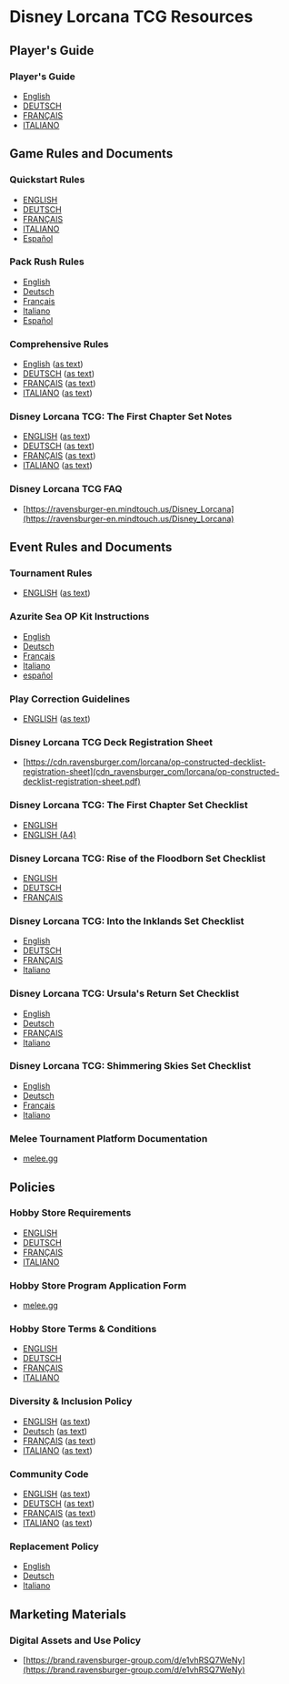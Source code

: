 # Disney Lorcana TCG Resources


## Player's Guide

### Player's Guide

- [English](cdn_ravensburger_com/lorcana/s1-playersguide-en.pdf)
- [DEUTSCH](cdn_ravensburger_com/lorcana/s1-playersguide-de.pdf)
- [FRANÇAIS](cdn_ravensburger_com/lorcana/s1-playersguide-fr.pdf)
- [ITALIANO](cdn_ravensburger_com/lorcana/s1-playersguide-it.pdf)


## Game Rules and Documents

### Quickstart Rules

- [ENGLISH](files_disneylorcana_com/Shimmering-Skies_Quick_Start_Book_EN.pdf)
- [DEUTSCH](files_disneylorcana_com/Himmel-Leuchten_Quick_Start_Rules_DE.pdf)
- [FRANÇAIS](files_disneylorcana_com/Ciel-Scintillant_Quick_Start_Rules_FR.pdf)
- [ITALIANO](files_disneylorcana_com/Cieli-Scintillanti_Quick_Start_Rules_IT.pdf)
- [Español](files_disneylorcana_com/Shimmering%20Skies_Quick_Start_Rules_ES.pdf)

### Pack Rush Rules

- [English](files_disneylorcana_com/OPPack_Rush_QuickRules_EN.pdf)
- [Deutsch](files_disneylorcana_com/OPPack_Rush_QuickRules_DE.pdf)
- [Français](files_disneylorcana_com/OPPack_Rush_QuickRules_FR.pdf)
- [Italiano](files_disneylorcana_com/OPPack_Rush_QuickRules_IT.pdf)
- [Español](files_disneylorcana_com/OPPack_Rush_QuickRules_ES.pdf)

### Comprehensive Rules

- [English](files_disneylorcana_com/Disney%20Lorcana%20Comprehensive%20Rules_EN_08.09.24.pdf) ([as text](text/comprehensive-rules-en.txt))
- [DEUTSCH](files_disneylorcana_com/Disney-Lorcana-Comprehensive-Rules_DE_08.09.24.pdf) ([as text](text/comprehensive-rules-de.txt))
- [FRANÇAIS](files_disneylorcana_com/Disney%20Lorcana%20Comprehensive%20Rules_FR_08.09.24.pdf) ([as text](text/comprehensive-rules-fr.txt))
- [ITALIANO](files_disneylorcana_com/Disney-Lorcana-Comprehensive-Rules-IT_08.09.24.pdf) ([as text](text/comprehensive-rules-it.txt))

### Disney Lorcana TCG: The First Chapter Set Notes

- [ENGLISH](cdn_ravensburger_com/lorcana/s1-set-notes-en.pdf) ([as text](text/s1-set-notes-en.txt))
- [DEUTSCH](cdn_ravensburger_com/lorcana/s1-set-notes-de.pdf) ([as text](text/s1-set-notes-de.txt))
- [FRANÇAIS](cdn_ravensburger_com/lorcana/s1-set-notes-fr.pdf) ([as text](text/s1-set-notes-fr.txt))
- [ITALIANO](cdn_ravensburger_com/lorcana/s1-set-notes-it.pdf) ([as text](text/s1-set-notes-it.txt))

### Disney Lorcana TCG FAQ

- [https://ravensburger-en.mindtouch.us/Disney_Lorcana](https://ravensburger-en.mindtouch.us/Disney_Lorcana)


## Event Rules and Documents

### Tournament Rules

- [ENGLISH](files_disneylorcana_com/Disney_Lorcana_Tournament_Rules_052224update.pdf) ([as text](text/tournament-rules-en.txt))

### Azurite Sea OP Kit Instructions

- [English](files_disneylorcana_com/DCL_S6_OrganizedPlay_Instructions_EN.pdf)
- [Deutsch](files_disneylorcana_com/DCL_S6_OrganizedPlay_Instructions_DE.pdf)
- [Français](files_disneylorcana_com/DCL_S6_OrganizedPlay_Instructions_FR.pdf)
- [Italiano](files_disneylorcana_com/DCL_S6_OrganizedPlay_Instructions_IT.pdf)
- [español](files_disneylorcana_com/DCL_S6_OrganizedPlay_Instructions_ES.pdf)

### Play Correction Guidelines

- [ENGLISH](files_disneylorcana_com/Disney_Lorcana_Play_Correction_Guidelines_052124update.pdf) ([as text](text/play-correction-guidelines-en.txt))

### Disney Lorcana TCG Deck Registration Sheet

- [https://cdn.ravensburger.com/lorcana/op-constructed-decklist-registration-sheet](cdn_ravensburger_com/lorcana/op-constructed-decklist-registration-sheet.pdf)

### Disney Lorcana TCG: The First Chapter Set Checklist

- [ENGLISH](cdn_ravensburger_com/lorcana/s1-deck-checklist-en.pdf)
- [ENGLISH (A4)](cdn_ravensburger_com/lorcana/s1-deck-checklist-a4-en.pdf)

### Disney Lorcana TCG: Rise of the Floodborn Set Checklist

- [ENGLISH](cdn_ravensburger_com/lorcana/s2-decklist-a4-en.pdf)
- [DEUTSCH](cdn_ravensburger_com/lorcana/s2-decklist-a4-de.pdf)
- [FRANÇAIS](cdn_ravensburger_com/lorcana/s2-decklist-a4-fr.pdf)

### Disney Lorcana TCG: Into the Inklands Set Checklist

- [English](files_disneylorcana_com/Set%203%20-%20Decklist%20-%20A4_EN.pdf)
- [DEUTSCH](files_disneylorcana_com/Set%203%20-%20Decklist%20-%20A4_DE.pdf)
- [FRANÇAIS](files_disneylorcana_com/Set%203%20-%20Decklist%20-%20A4_FR.pdf)
- [Italiano](files_disneylorcana_com/Set%203%20-%20Decklist%20-%20A4_IT.pdf)

### Disney Lorcana TCG: Ursula's Return Set Checklist

- [English](files_disneylorcana_com/Ursulas-Return_Checklist_EN.pdf)
- [Deutsch](files_disneylorcana_com/Ursulas-Ruckkehr_Checklist_DE.pdf)
- [FRANÇAIS](files_disneylorcana_com/Le-retour-dUrsula_Checklist_FR.pdf)
- [Italiano](files_disneylorcana_com/Il-Ritorno-Di-Ursula_Checklist_IT.pdf)

### Disney Lorcana TCG: Shimmering Skies Set Checklist

- [English](files_disneylorcana_com/Shimmering-Skies_Checklist_EN-US.pdf)
- [Deutsch](files_disneylorcana_com/Himmels-Leuchten_Checklist_DE.pdf)
- [Français](files_disneylorcana_com/Ciel-Scintillant_Checklist_FR.pdf)
- [Italiano](files_disneylorcana_com/Cieli-Scintillanti_Checklist_IT.pdf)

### Melee Tournament Platform Documentation

- [melee.gg](https://melee.gg/Documentation)


## Policies

### Hobby Store Requirements

- [ENGLISH](cdn_ravensburger_com/lorcana/store-requirements-en.pdf)
- [DEUTSCH](cdn_ravensburger_com/lorcana/store-requirements-de.pdf)
- [FRANÇAIS](cdn_ravensburger_com/lorcana/store-requirements-fr.pdf)
- [ITALIANO](cdn_ravensburger_com/lorcana/store-requirements-it.pdf)

### Hobby Store Program Application Form

- [melee.gg](https://melee.gg/Lorcana)

### Hobby Store Terms & Conditions

- [ENGLISH](cdn_ravensburger_com/lorcana/hsp-agreement-en.pdf)
- [DEUTSCH](cdn_ravensburger_com/lorcana/hsp-agreement-de.pdf)
- [FRANÇAIS](cdn_ravensburger_com/lorcana/hsp-agreement-fr.pdf)
- [ITALIANO](cdn_ravensburger_com/lorcana/hsp-agreement-it.pdf)

### Diversity & Inclusion Policy

- [ENGLISH](cdn_ravensburger_com/lorcana/op-diversity-and-inclusion-policy-en.pdf) ([as text](text/op-diversity-and-inclusion-policy-en.txt))
- [Deutsch](cdn_ravensburger_com/lorcana/op-diversity-and-inclusion-policy-de.pdf) ([as text](text/op-diversity-and-inclusion-policy-de.txt))
- [FRANÇAIS](cdn_ravensburger_com/lorcana/op-diversity-and-inclusion-policy-fr.pdf) ([as text](text/op-diversity-and-inclusion-policy-fr.txt))
- [ITALIANO](cdn_ravensburger_com/lorcana/op-diversity-and-inclusion-policy-it.pdf) ([as text](text/op-diversity-and-inclusion-policy-it.txt))

### Community Code

- [ENGLISH](cdn_ravensburger_com/lorcana/community-code-en.pdf) ([as text](text/community-code-en.txt))
- [DEUTSCH](cdn_ravensburger_com/lorcana/community-code-de.pdf) ([as text](text/community-code-de.txt))
- [FRANÇAIS](cdn_ravensburger_com/lorcana/community-code-fr.pdf) ([as text](text/community-code-fr.txt))
- [ITALIANO](cdn_ravensburger_com/lorcana/community-code-it.pdf) ([as text](text/community-code-it.txt))

### Replacement Policy

- [English](files_disneylorcana_com/DLC-replacement-policy-en_2024-9-9.pdf)
- [Deutsch](files_disneylorcana_com/DLC-replacement-policy-de_2024-9-9.pdf)
- [Italiano](files_disneylorcana_com/DLC-replacement-policy-it_2024-9-9.pdf)


## Marketing Materials

### Digital Assets and Use Policy

- [https://brand.ravensburger-group.com/d/e1vhRSQ7WeNy](https://brand.ravensburger-group.com/d/e1vhRSQ7WeNy)

